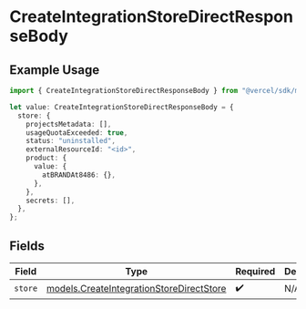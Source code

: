 # CreateIntegrationStoreDirectResponseBody

## Example Usage

```typescript
import { CreateIntegrationStoreDirectResponseBody } from "@vercel/sdk/models/createintegrationstoredirectop.js";

let value: CreateIntegrationStoreDirectResponseBody = {
  store: {
    projectsMetadata: [],
    usageQuotaExceeded: true,
    status: "uninstalled",
    externalResourceId: "<id>",
    product: {
      value: {
        atBRANDAt8486: {},
      },
    },
    secrets: [],
  },
};
```

## Fields

| Field                                                                                      | Type                                                                                       | Required                                                                                   | Description                                                                                |
| ------------------------------------------------------------------------------------------ | ------------------------------------------------------------------------------------------ | ------------------------------------------------------------------------------------------ | ------------------------------------------------------------------------------------------ |
| `store`                                                                                    | [models.CreateIntegrationStoreDirectStore](../models/createintegrationstoredirectstore.md) | :heavy_check_mark:                                                                         | N/A                                                                                        |